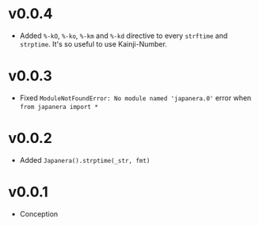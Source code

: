 # v0.0.4
- Added `%-kO`, `%-ko`, `%-km` and `%-kd` directive to every `strftime` and `strptime`. It's so useful to use Kainji-Number.

# v0.0.3
- Fixed `ModuleNotFoundError: No module named 'japanera.0'` error when `from japanera import *`

# v0.0.2
- Added `Japanera().strptime(_str, fmt)`

# v0.0.1
- Conception
